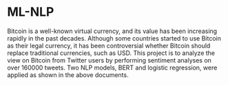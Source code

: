 # ML-NLP
Bitcoin is a well-known virtual currency, and its value has been increasing rapidly in the past decades. Although some countries started to use Bitcoin as their legal currency, it has been controversial whether Bitcoin should replace traditional currencies, such as USD. This project is to analyze the view on Bitcoin from Twitter users by performing sentiment analyses on over 160000 tweets. Two NLP models, BERT and logistic regression, were applied as shown in the above documents.
